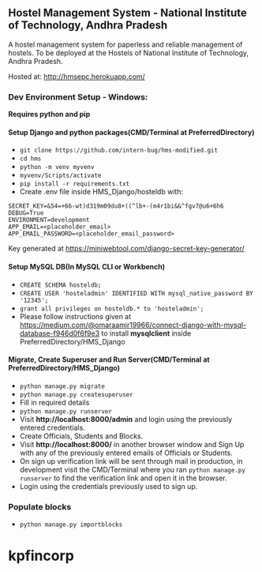 ## Hostel Management System - National Institute of Technology, Andhra Pradesh

A hostel management system for paperless and reliable management of hostels. To be deployed at the Hostels of National Institute of Technology, Andhra Pradesh.

Hosted at: http://hmsepc.herokuapp.com/

### Dev Environment Setup - Windows: 

**Requires python and pip**

#### Setup Django and python packages(CMD/Terminal at PreferredDirectory)
 - `git clone https://github.com/intern-bug/hms-modified.git`
 - `cd hms`
 - `python -m venv myvenv`
 - `myvenv/Scripts/activate`
 - `pip install -r requirements.txt`
 - Create .env file inside HMS_Django/hosteldb with:
```
SECRET_KEY=&54=+66-wt)d319m09du8+((^lb+-(m4r1bi&&^fgv7@u6+6h6
DEBUG=True
ENVIRONMENT=development
APP_EMAIL=<placeholder_email>
APP_EMAIL_PASSWORD=<placeholder_email_password>
```
Key generated at https://miniwebtool.com/django-secret-key-generator/

#### Setup MySQL DB(In MySQL CLI or Workbench)
 - `CREATE SCHEMA hosteldb;`
 - `CREATE USER 'hosteladmin' IDENTIFIED WITH mysql_native_password BY '12345';`
 - `grant all privileges on hosteldb.* to 'hosteladmin';`
 - Please follow instructions given at https://medium.com/@omaraamir19966/connect-django-with-mysql-database-f946d0f6f9e3 to install **mysqlclient** inside PreferredDirectory/HMS_Django

#### Migrate, Create Superuser and Run Server(CMD/Terminal at PreferredDirectory/HMS_Django)
 - `python manage.py migrate`
 - `python manage.py createsuperuser`
 - Fill in required details
 - `python manage.py runserver`
 - Visit **http://localhost:8000/admin** and login using the previously entered credentials.
 - Create Officials, Students and Blocks.
 - Visit **http://localhost:8000/** in another browser window and Sign Up with any of the previously entered emails of Officials or Students.
 - On sign up verification link will be sent through mail in production, in development visit the CMD/Terminal where you ran `python manage.py runserver` to find the verification link and open it in the browser.
 - Login using the credentials previously used to sign up.

### Populate blocks
 - `python manage.py importblocks`
# kpfincorp
